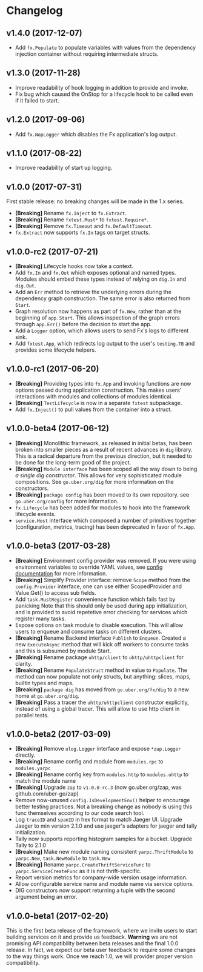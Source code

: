 # Changelog

## v1.4.0 (2017-12-07)

- Add `fx.Populate` to populate variables with values from the dependency
  injection container without requiring intermediate structs.

## v1.3.0 (2017-11-28)

- Improve readability of hook logging in addition to provide and invoke.
- Fix bug which caused the OnStop for a lifecycle hook to be called even if it
  failed to start.

## v1.2.0 (2017-09-06)

- Add `fx.NopLogger` which disables the Fx application's log output.

## v1.1.0 (2017-08-22)

- Improve readability of start up logging.

## v1.0.0 (2017-07-31)

First stable release: no breaking changes will be made in the 1.x series.

- **[Breaking]** Rename `fx.Inject` to `fx.Extract`.
- **[Breaking]** Rename `fxtest.Must*` to `fxtest.Require*`.
- **[Breaking]** Remove `fx.Timeout` and `fx.DefaultTimeout`.
- `fx.Extract` now supports `fx.In` tags on target structs.

## v1.0.0-rc2 (2017-07-21)

- **[Breaking]** Lifecycle hooks now take a context.
- Add `fx.In` and `fx.Out` which exposes optional and named types.
  Modules should embed these types instead of relying on `dig.In` and `dig.Out`.
- Add an `Err` method to retrieve the underlying errors during the dependency
  graph construction. The same error is also returned from `Start`.
- Graph resolution now happens as part of `fx.New`, rather than at the beginning
  of `app.Start`. This allows inspection of the graph errors through `app.Err()`
  before the decision to start the app.
- Add a `Logger` option, which allows users to send Fx's logs to different
  sink.
- Add `fxtest.App`, which redirects log output to the user's `testing.TB` and
  provides some lifecycle helpers.

## v1.0.0-rc1 (2017-06-20)

- **[Breaking]** Providing types into `fx.App` and invoking functions are now
  options passed during application construction. This makes users'
  interactions with modules and collections of modules identical.
- **[Breaking]** `TestLifecycle` is now in a separate `fxtest` subpackage.
- Add `fx.Inject()` to pull values from the container into a struct.

## v1.0.0-beta4 (2017-06-12)

- **[Breaking]** Monolithic framework, as released in initial betas, has been
  broken into smaller pieces as a result of recent advances in `dig` library.
  This is a radical departure from the previous direction, but it needed to
  be done for the long-term good of the project.
- **[Breaking]** `Module interface` has been scoped all the way down to being
  *a single dig constructor*. This allows for very sophisticated module
  compositions. See `go.uber.org/dig` for more information on the constructors.
- **[Breaking]** `package config` has been moved to its own repository.
  see `go.uber.org/config` for more information.
- `fx.Lifecycle` has been added for modules to hook into the framework
  lifecycle events.
- `service.Host` interface which composed a number of primitives together
  (configuration, metrics, tracing) has been deprecated in favor of
  `fx.App`.

## v1.0.0-beta3 (2017-03-28)

- **[Breaking]** Environment config provider was removed. If you were using
  environment variables to override YAML values, see
  [config documentation](config/README.md) for more information.
- **[Breaking]** Simplify Provider interface: remove `Scope` method from the
  `config.Provider` interface, one can use either ScopedProvider and Value.Get()
  to access sub fields.
- Add `task.MustRegister` convenience function which fails fast by panicking
  Note that this should only be used during app initialization, and is provided
  to avoid repetetive error checking for services which register many tasks.
- Expose options on task module to disable execution. This will allow users to
  enqueue and consume tasks on different clusters.
- **[Breaking]** Rename Backend interface `Publish` to `Enqueue`. Created a new
  `ExecuteAsync` method that will kick off workers to consume tasks and this is
  subsumed by module Start.
- **[Breaking]** Rename package `uhttp/client` to `uhttp/uhttpclient` for clarity.
- **[Breaking]** Rename `PopulateStruct` method in value to `Populate`.
  The method can now populate not only structs, but anything: slices,
  maps, builtin types and maps.
- **[Breaking]** `package dig` has moved from `go.uber.org/fx/dig` to a new home
  at `go.uber.org/dig`.
- **[Breaking]** Pass a tracer the `uhttp/uhttpclient` constructor explicitly, instead
  of using a global tracer. This will allow to use http client in parallel tests.

## v1.0.0-beta2 (2017-03-09)

- **[Breaking]** Remove `ulog.Logger` interface and expose `*zap.Logger` directly.
- **[Breaking]** Rename config and module from `modules.rpc` to `modules.yarpc`
- **[Breaking]** Rename config key from `modules.http` to `modules.uhttp` to match
  the module name
- **[Breaking]** Upgrade `zap` to `v1.0.0-rc.3` (now go.uber.org/zap, was
    github.com/uber-go/zap)
- Remove now-unused `config.IsDevelopmentEnv()` helper to encourage better
  testing practices. Not a breaking change as nobody is using this func
  themselves according to our code search tool.
- Log `traceID` and `spanID` in hex format to match Jaeger UI. Upgrade Jaeger to
  min version 2.1.0
  and use jaeger's adapters for jaeger and tally initialization.
- Tally now supports reporting histogram samples for a bucket. Upgrade Tally to 2.1.0
- **[Breaking]** Make new module naming consistent `yarpc.ThriftModule` to
  `yarpc.New`, `task.NewModule`
  to `task.New`
- **[Breaking]** Rename `yarpc.CreateThriftServiceFunc` to `yarpc.ServiceCreateFunc`
  as it is not thrift-specific.
- Report version metrics for company-wide version usage information.
- Allow configurable service name and module name via service options.
- DIG constructors now support returning a tuple with the second argument being
  an error.

## v1.0.0-beta1 (2017-02-20)

This is the first beta release of the framework, where we invite users to start
building services on it and provide us feedback. **Warning** we are not
promising API compatibility between beta releases and the final 1.0.0 release.
In fact, we expect our beta user feedback to require some changes to the way
things work. Once we reach 1.0, we will provider proper version compatibility.
